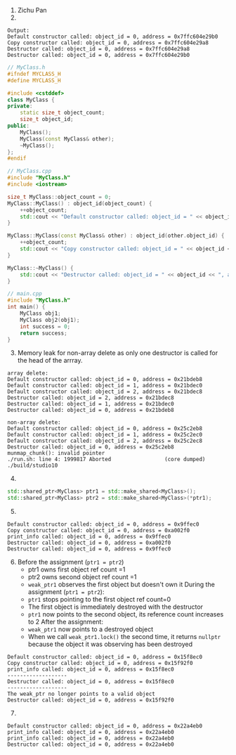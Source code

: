 1. Zichu Pan
2. 
```
Output:
Default constructor called: object_id = 0, address = 0x7ffc604e29b0
Copy constructor called: object_id = 0, address = 0x7ffc604e29a8
Destructor called: object_id = 0, address = 0x7ffc604e29a8
Destructor called: object_id = 0, address = 0x7ffc604e29b0
```
```cpp
// MyClass.h
#ifndef MYCLASS_H
#define MYCLASS_H

#include <cstddef>
class MyClass {
private:
	static size_t object_count;
	size_t object_id;
public:
	MyClass();
	MyClass(const MyClass& other);
	~MyClass();
};
#endif
```
```cpp
// MyClass.cpp
#include "MyClass.h"
#include <iostream>

size_t MyClass::object_count = 0;
MyClass::MyClass() : object_id(object_count) {
	++object_count;
	std::cout << "Default constructor called: object_id = " << object_id << ", address = " << this << std::endl;
}

MyClass::MyClass(const MyClass& other) : object_id(other.object_id) {
	++object_count;
	std::cout << "Copy constructor called: object_id = " << object_id << ", address = " << this << std::endl;
}

MyClass::~MyClass() {
	std::cout << "Destructor called: object_id = " << object_id << ", address = " << this << std::endl;
}
```
```cpp
// main.cpp
#include "MyClass.h"
int main() {
	MyClass obj1;
	MyClass obj2(obj1);
	int success = 0;
	return success;
}
```
3. Memory leak for non-array delete as only one destructor is called for the head of the arrray.
```
array delete:
Default constructor called: object_id = 0, address = 0x21bdeb8
Default constructor called: object_id = 1, address = 0x21bdec0
Default constructor called: object_id = 2, address = 0x21bdec8
Destructor called: object_id = 2, address = 0x21bdec8
Destructor called: object_id = 1, address = 0x21bdec0
Destructor called: object_id = 0, address = 0x21bdeb8
```
```
non-array delete:
Default constructor called: object_id = 0, address = 0x25c2eb8
Default constructor called: object_id = 1, address = 0x25c2ec0
Default constructor called: object_id = 2, address = 0x25c2ec8
Destructor called: object_id = 0, address = 0x25c2eb8
munmap_chunk(): invalid pointer
./run.sh: line 4: 1999817 Aborted                 (core dumped) ./build/studio10
```
4. 
```cpp
std::shared_ptr<MyClass> ptr1 = std::make_shared<MyClass>();
std::shared_ptr<MyClass> ptr2 = std::make_shared<MyClass>(*ptr1);
```
5. 
```
Default constructor called: object_id = 0, address = 0x9ffec0
Copy constructor called: object_id = 0, address = 0xa002f0
print_info called: object_id = 0, address = 0x9ffec0
Destructor called: object_id = 0, address = 0xa002f0
Destructor called: object_id = 0, address = 0x9ffec0
```
6. Before the assignment (`ptr1 = ptr2`)
	- ptr1 owns first object ref count =1
	- ptr2 owns second object ref count =1
	- `weak_ptr1` observes the first object but doesn't own it
	During the assignment (`ptr1 = ptr2`):
	- `ptr1` stops pointing to the first object ref count=0
	- The first object is immediately destroyed with the destructor
	- `ptr1` now points to the second object, its reference count increases to 2
	After the assignment:
	- `weak_ptr1` now points to a destroyed object
	- When we call `weak_ptr1.lock()` the second time, it returns `nullptr` because the object it was observing has been destroyed
```
Default constructor called: object_id = 0, address = 0x15f8ec0
Copy constructor called: object_id = 0, address = 0x15f92f0
print_info called: object_id = 0, address = 0x15f8ec0
-------------------
Destructor called: object_id = 0, address = 0x15f8ec0
-------------------
The weak_ptr no longer points to a valid object
Destructor called: object_id = 0, address = 0x15f92f0
```
7. 
```
Default constructor called: object_id = 0, address = 0x22a4eb0
print_info called: object_id = 0, address = 0x22a4eb0
print_info called: object_id = 0, address = 0x22a4eb0
Destructor called: object_id = 0, address = 0x22a4eb0
```